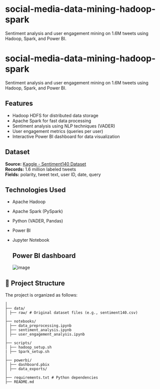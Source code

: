 # social-media-data-mining-hadoop-spark
Sentiment analysis and user engagement mining on 1.6M tweets using Hadoop, Spark, and Power BI.
# social-media-data-mining-hadoop-spark

Sentiment analysis and user engagement mining on 1.6M tweets using Hadoop, Spark, and Power BI.

##  Features

- Hadoop HDFS for distributed data storage  
- Apache Spark for fast data processing  
- Sentiment analysis using NLP techniques (VADER)  
- User engagement metrics (queries per user)  
- Interactive Power BI dashboard for data visualization  

## Dataset

**Source:** [Kaggle - Sentiment140 Dataset](https://www.kaggle.com/kazanova/sentiment140)  
**Records:** 1.6 million labeled tweets  
**Fields:** polarity, tweet text, user ID, date, query  

## Technologies Used

- Apache Hadoop  
- Apache Spark (PySpark)  
- Python (VADER, Pandas)  
- Power BI  
- Jupyter Notebook

  ## Power BI dashboard
  ![image](https://github.com/user-attachments/assets/b895ad7c-59c9-4bc2-ba65-bcd0b9cdc027)


## 📁 Project Structure

The project is organized as follows:

```social-media-data-mining/
│
├── data/
│ ├── raw/ # Original dataset files (e.g., sentiment140.csv)
│
├── notebooks/
│ ├── data_preprocessing.ipynb
│ ├── sentiment_analysis.ipynb
│ ├── user_engagement_analysis.ipynb
│
├── scripts/
│ ├── hadoop_setup.sh
| ├── Spark_setup.sh
│
├── powerbi/
│ ├── dashboard.pbix
│ ├── data_exports/
│
├── requirements.txt # Python dependencies
├── README.md
